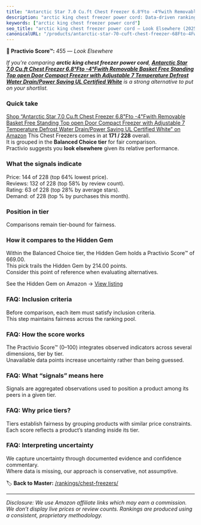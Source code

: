 ```yaml
---
title: "Antarctic Star 7.0 Cu.ft Chest Freezer 6.8℉to -4℉with Removable Basket Free Standing Top open Door Compact Freezer with Adjustable 7 Temperature Defrost Water Drain/Power Saving UL Certified White"
description: "arctic king chest freezer power cord: Data-driven ranking using the Practivio Score™. Positioned by quality, value, demand, findability, momentum."
keywords: ["arctic king chest freezer power cord"]
seo_title: "arctic king chest freezer power cord — Look Elsewhere (2025)"
canonicalURL: "/products/antarctic-star-70-cuft-chest-freezer-68Fto-4Fwith-removable-basket-free-standing-top-open-door-compact-freezer-with-adjustable-7-temperature-defrost-water-drainpower-saving-ul-certified-white-B08DP4GSQ9/"
---
```


**🚫 Practivio Score™:** 455 — _Look Elsewhere_


*If you're comparing **arctic king chest freezer power cord**, **[Antarctic Star 7.0 Cu.ft Chest Freezer 6.8℉to -4℉with Removable Basket Free Standing Top open Door Compact Freezer with Adjustable 7 Temperature Defrost Water Drain/Power Saving UL Certified White](https://www.amazon.com/dp/B08DP4GSQ9?tag=practivio-20)** is a strong alternative to put on your shortlist.*
### Quick take
[Shop “Antarctic Star 7.0 Cu.ft Chest Freezer 6.8℉to -4℉with Removable Basket Free Standing Top open Door Compact Freezer with Adjustable 7 Temperature Defrost Water Drain/Power Saving UL Certified White” on Amazon](https://www.amazon.com/dp/B08DP4GSQ9?tag=practivio-20)
This Chest Freezers comes in at **171 / 228** overall.  
It is grouped in the **Balanced Choice tier** for fair comparison.  
Practivio suggests you **look elsewhere** given its relative performance.

### What the signals indicate
Price: 144 of 228 (top 64% lowest price).  
Reviews: 132 of 228 (top 58% by review count).  
Rating: 63 of 228 (top 28% by average stars).  
Demand:  of 228 (top % by purchases this month).

### Position in tier
Comparisons remain tier-bound for fairness.

### How it compares to the Hidden Gem
Within the Balanced Choice tier, the Hidden Gem holds a Practivio Score™ of 669.00.  
This pick trails the Hidden Gem by 214.00 points.  
Consider this point of reference when evaluating alternatives.  

See the Hidden Gem on Amazon → [View listing](https://www.amazon.com/dp/B00L7QVSXE?tag=practivio-20)

### FAQ: Inclusion criteria
Before comparison, each item must satisfy inclusion criteria.  
This step maintains fairness across the ranking pool.

### FAQ: How the score works
The Practivio Score™ (0–100) integrates observed indicators across several dimensions, tier by tier.  
Unavailable data points increase uncertainty rather than being guessed.

### FAQ: What “signals” means here
Signals are aggregated observations used to position a product among its peers in a given tier.

### FAQ: Why price tiers?
Tiers establish fairness by grouping products with similar price constraints.  
Each score reflects a product’s standing inside its tier.

### FAQ: Interpreting uncertainty
We capture uncertainty through documented evidence and confidence commentary.  
Where data is missing, our approach is conservative, not assumptive.


🏷️ **Back to Master:** [/rankings/chest-freezers/](/rankings/chest-freezers/)

---
_Disclosure: We use Amazon affiliate links which may earn a commission. We don’t display live prices or review counts. Rankings are produced using a consistent, proprietary methodology._
